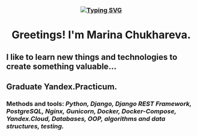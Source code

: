 <h3 align="center"><a href="https://git.io/typing-svg"><img src="https://readme-typing-svg.herokuapp.com?font=Mynerve&pause=1000&color=FFE02B&center=true&width=435&lines=Lumos+Maxima!+Accio+Python!" alt="Typing SVG" /></a></h1>

<h1 align="center">Greetings! I'm Marina Chukhareva.</h1>

## I like to learn new things and technologies to create something valuable...
## Graduate Yandex.Practicum.
### Methods and tools: _Python, Django, Django REST Framework, PostgreSQL, Nginx, Gunicorn, Docker, Docker-Compose, Yandex.Cloud, Databases, OOP, algorithms and data structures, testing._

